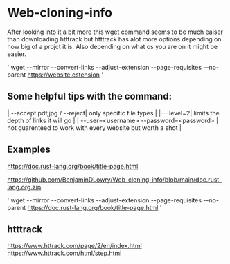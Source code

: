 # Web-cloning-info

After looking into it a bit more this wget command seems to be much eaiser than downloading htttrack but htttrack has alot more options depending on how big of a projct it is.  Also depending on what os you are on it might be easier. 

' wget --mirror --convert-links --adjust-extension --page-requisites --no-parent <https://website.estension> '
## Some helpful tips with the command: 

| --accept pdf,jpg / --reject| only specific file types |
|---level=2| limits the depth of links it will go |
| --user=\<username\> --password=\<password\> | not guarenteed to work with every website but worth a shot |

## Examples 
https://doc.rust-lang.org/book/title-page.html

https://github.com/BenjaminDLowry/Web-cloning-info/blob/main/doc.rust-lang.org.zip

' wget --mirror --convert-links --adjust-extension --page-requisites --no-parent https://doc.rust-lang.org/book/title-page.html '

## htttrack 

https://www.httrack.com/page/2/en/index.html
https://www.httrack.com/html/step.html

